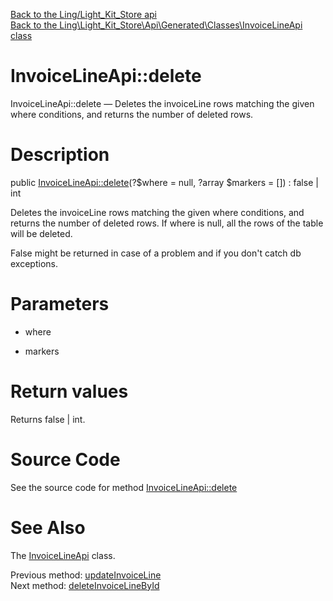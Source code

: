 [Back to the Ling/Light_Kit_Store api](https://github.com/lingtalfi/Light_Kit_Store/blob/master/doc/api/Ling/Light_Kit_Store.md)<br>
[Back to the Ling\Light_Kit_Store\Api\Generated\Classes\InvoiceLineApi class](https://github.com/lingtalfi/Light_Kit_Store/blob/master/doc/api/Ling/Light_Kit_Store/Api/Generated/Classes/InvoiceLineApi.md)


InvoiceLineApi::delete
================



InvoiceLineApi::delete — Deletes the invoiceLine rows matching the given where conditions, and returns the number of deleted rows.




Description
================


public [InvoiceLineApi::delete](https://github.com/lingtalfi/Light_Kit_Store/blob/master/doc/api/Ling/Light_Kit_Store/Api/Generated/Classes/InvoiceLineApi/delete.md)(?$where = null, ?array $markers = []) : false | int




Deletes the invoiceLine rows matching the given where conditions, and returns the number of deleted rows.
If where is null, all the rows of the table will be deleted.

False might be returned in case of a problem and if you don't catch db exceptions.




Parameters
================


- where

    

- markers

    


Return values
================

Returns false | int.








Source Code
===========
See the source code for method [InvoiceLineApi::delete](https://github.com/lingtalfi/Light_Kit_Store/blob/master/Api/Generated/Classes/InvoiceLineApi.php#L322-L326)


See Also
================

The [InvoiceLineApi](https://github.com/lingtalfi/Light_Kit_Store/blob/master/doc/api/Ling/Light_Kit_Store/Api/Generated/Classes/InvoiceLineApi.md) class.

Previous method: [updateInvoiceLine](https://github.com/lingtalfi/Light_Kit_Store/blob/master/doc/api/Ling/Light_Kit_Store/Api/Generated/Classes/InvoiceLineApi/updateInvoiceLine.md)<br>Next method: [deleteInvoiceLineById](https://github.com/lingtalfi/Light_Kit_Store/blob/master/doc/api/Ling/Light_Kit_Store/Api/Generated/Classes/InvoiceLineApi/deleteInvoiceLineById.md)<br>

